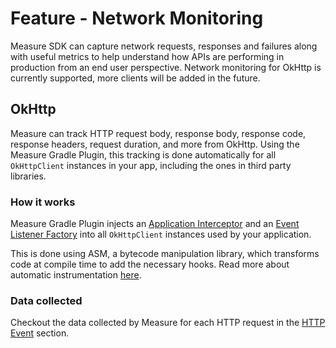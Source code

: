 # Feature - Network Monitoring

Measure SDK can capture network requests, responses and failures along with useful metrics to help
understand how APIs are performing in production from an end user perspective. Network monitoring for OkHttp is
currently supported, more clients will be added in the future.

## OkHttp

Measure can track HTTP request body, response body, response code, response headers, request duration, and more from
OkHttp. Using the Measure Gradle Plugin, this tracking is done automatically for all `OkHttpClient` instances in your
app, including the ones in third party libraries.

### How it works

Measure Gradle Plugin injects
an [Application Interceptor](../../measure/src/main/java/sh/measure/android/okhttp/MeasureOkHttpApplicationInterceptor.kt)
and an [Event Listener Factory](../../measure/src/main/java/sh/measure/android/okhttp/MeasureEventListenerFactory.kt)
into all `OkHttpClient` instances used by your application.

This is done using ASM, a bytecode manipulation library, which transforms code at compile time to add the necessary
hooks. Read more about automatic
instrumentation [here](../../measure-android-gradle/README.md#automatic-instrumentation).

### Data collected

Checkout the data collected by Measure for each HTTP request in the [HTTP Event](../../../docs/api/sdk/README.md#http) section.

